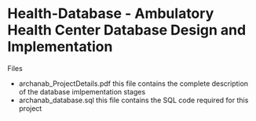 # Health-Database - Ambulatory Health Center Database Design and Implementation

Files 
- archanab_ProjectDetails.pdf	this file contains the complete description of the database imlpementation stages
- archanab_database.sql this file contains the SQL code required for this project
